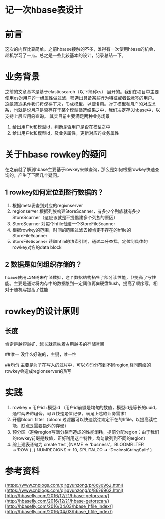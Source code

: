 # 记一次hbase表设计

# 前言
这次的内容比较简单。之前hbasee接触的不多，难得有一次使用hbase的机会，趁机学习了一点。总之是一些比较基本的设计，记录总结一下。
# 业务背景
之前的文章基本是基于elasticsearch（以下简称es） 展开的。我们在项目中主要使用es对用户的一组属性做过滤，筛选出具备某些行为特征或者说标签的用户。这组筛选条件我们将保存下来，形成模型，以便复用。对于模型和用户的对应关系，也就是说用户是否存在于某个模型筛选结果之中，我们决定存入hbase中，以支持上层应用的查询。
其实目前主要满足两种业务场景
1. 给出用户id和模型id，判断是否用户是否在模型之中
2. 给出用户id和模型id，及业务属性，更新对应的业务属性

# 关于hbase rowkey的疑问
在之前就了解到hbase主要基于rowkey来做查询，那么是如何根据rowkey快速查询的，产生了下面几个疑问。
## 1 rowkey如何定位到整行数据的？
1. 根据meta表查到对应的regionserver
2. regionserver 根据列族构建StoreScanner，有多少个列族就有多少StoreScanner（这应该就是不提倡建多个列族的原因）
3. StoreScanner 对每个hfile创建一个StoreFileScanner
4. 根据rowkey的范围，时间的范围过滤去掉肯定不存在的hfile的StoreFileScanner
5. StoreFileScanner 读取hfile的块索引树，通过二分查找，定位到具体的rowkey对应的data block

## 2 数据是如何组织存储的？
hbase使用LSM树来存储数据，这个数据结构牺牲了部分读性能，但提高了写性能。主要是通过将内存中的数据憋到一定阈值再向硬盘flush，提高了顺序写，相对于随机写提高了性能

# rowkey的设计原则

## 长度
肯定是越短越好，越长就意味着占用越多的存储空间

##唯一
没什么好说的，主键，唯一性

##均匀
主要是为了在写入的过程中，可以均匀分布到不同region,相同前缀的rowkey会造成regionserver的热写

# 实践
1. rowkey = 用户id+模型id （用户id前缀是均匀的数值，模型id是等长的uuid，通过两者的组合，可以快速定位记录，满足上述的业务需求）
2. 开启bloom filter（bloom 过滤器可以快速跳过肯定不在的hfile，以提高读性能，缺点是需要额外的存储）
3. 预分区（避免region写满分裂而造成的性能消耗，提前分配region；由于我们的rowkey前缀是数值，正好利用这个特性，均匀散列到不同的region）
4. 综上建表语句为
create ‘test’,{NAME => ‘business’，BLOOMFILTER =>'ROW }, { NUMREGIONS => 10, SPLITALGO => ‘DecimalStringSplit’ }


# 参考资料
[https://www.cnblogs.com/qingyunzong/p/8696962.html](https://www.cnblogs.com/qingyunzong/p/8696962.html)
[http://hbasefly.com/2016/12/21/hbase-getorscan/](http://hbasefly.com/2016/12/21/hbase-getorscan/)
[http://hbasefly.com/2016/04/03/hbase_hfile_index/](http://hbasefly.com/2016/04/03/hbase_hfile_index/)
